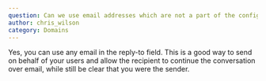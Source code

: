 ```yaml
---
question: Can we use email addresses which are not a part of the configured sending domain in "reply-to" field?
author: chris_wilson
category: Domains
---
```

Yes, you can use any email in the reply-to field. This is a good way to send on behalf of your users and allow the recipient to continue the conversation over email, while still be clear that you were the sender.
